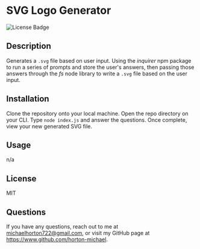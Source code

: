 
  # SVG Logo Generator
  ![License Badge](https://img.shields.io/badge/License-MIT-yellow.svg)
  ## Description
  Generates a `.svg` file based on user input. Using the *inquirer* npm package to run a series of prompts and store the user's answers, then passing those answers through the *fs* node library to write a `.svg` file based on the user input.
## Installation
Clone the repository onto your local machine. Open the repo directory on your CLI. Type `node index.js` and answer the questions. Once complete, view your new generated SVG file.
## Usage
n/a
## License
MIT
## Questions
If you have any questions, reach out to me at michaelhorton722@gmail.com, or visit my GitHub page at https://www.github.com/horton-michael.